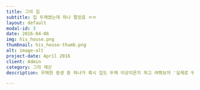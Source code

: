 ```yaml
---
title: 그의 집
subtitle: 집 두채였는데 하나 팔았음 ㅠㅠ
layout: default
modal-id: 3
date: 2016-04-06
img: his_house.png
thumbnail: his_house-thumb.png
alt: image-alt
project-date: April 2016
client: Admin
category: 그의 재산
description: 우매한 중생 중 하나가 혹시 집도 두채 이상이온지 하고 여쭤보자 '실제로 두 채였다'라고 답변하시는 모습입니다. 실로 놀라운 기적의 재현입니다.

---
```

